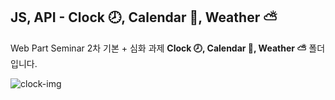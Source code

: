 ## JS, API - Clock 🕗, Calendar 📅, Weather ⛅

Web Part Seminar 2차 기본 + 심화 과제 <b>Clock 🕗, Calendar 📅, Weather ⛅</b> 폴더입니다.

![clock-img](https://img1.daumcdn.net/thumb/R1280x0/?scode=mtistory2&fname=https%3A%2F%2Fblog.kakaocdn.net%2Fdn%2FeE9ljR%2Fbtq3ucJXU5r%2FBZeWieCcJ1KqNVduNKTid1%2Fimg.png)
